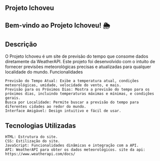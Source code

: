 ## Projeto Ichoveu

## Bem-vindo ao Projeto Ichoveu! 🌦️
## Descrição

O Projeto Ichoveu é um site de previsão do tempo que consome dados diretamente da WeatherAPI. Este projeto foi desenvolvido com o intuito de fornecer previsões meteorológicas precisas e atualizadas para qualquer localidade do mundo.
Funcionalidades

    Previsão do Tempo Atual: Exibe a temperatura atual, condições meteorológicas, umidade, velocidade do vento, e mais.
    Previsão para os Próximos Dias: Mostra a previsão do tempo para os próximos dias, incluindo temperaturas máximas e mínimas, e condições gerais.
    Busca por Localidade: Permite buscar a previsão do tempo para diferentes cidades ao redor do mundo.
    Interface Amigável: Design intuitivo e fácil de usar.

## Tecnologias Utilizadas

    HTML: Estrutura do site.
    CSS: Estilização do site.
    JavaScript: Funcionalidades dinâmicas e integração com a API.
    API: WeatherAPI para obter os dados meteorológicos. site da api: https://www.weatherapi.com/docs/
